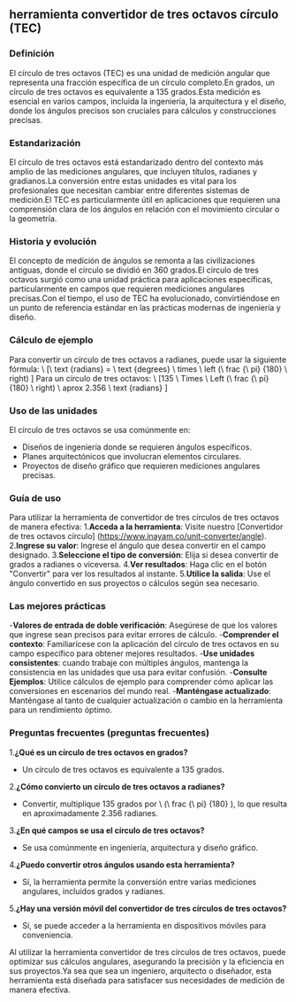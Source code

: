 ## herramienta convertidor de tres octavos círculo (TEC)

### Definición
El círculo de tres octavos (TEC) es una unidad de medición angular que representa una fracción específica de un círculo completo.En grados, un círculo de tres octavos es equivalente a 135 grados.Esta medición es esencial en varios campos, incluida la ingeniería, la arquitectura y el diseño, donde los ángulos precisos son cruciales para cálculos y construcciones precisas.

### Estandarización
El círculo de tres octavos está estandarizado dentro del contexto más amplio de las mediciones angulares, que incluyen títulos, radianes y gradianos.La conversión entre estas unidades es vital para los profesionales que necesitan cambiar entre diferentes sistemas de medición.El TEC es particularmente útil en aplicaciones que requieren una comprensión clara de los ángulos en relación con el movimiento circular o la geometría.

### Historia y evolución
El concepto de medición de ángulos se remonta a las civilizaciones antiguas, donde el círculo se dividió en 360 grados.El círculo de tres octavos surgió como una unidad práctica para aplicaciones específicas, particularmente en campos que requieren mediciones angulares precisas.Con el tiempo, el uso de TEC ha evolucionado, convirtiéndose en un punto de referencia estándar en las prácticas modernas de ingeniería y diseño.

### Cálculo de ejemplo
Para convertir un círculo de tres octavos a radianes, puede usar la siguiente fórmula:
\ [\ text {radians} = \ text {degrees} \ times \ left (\ frac {\ pi} {180} \ right) \]
Para un círculo de tres octavos:
\ [135 \ Times \ Left (\ frac {\ pi} {180} \ right) \ aprox 2.356 \ text {radians} \]

### Uso de las unidades
El círculo de tres octavos se usa comúnmente en:
- Diseños de ingeniería donde se requieren ángulos específicos.
- Planes arquitectónicos que involucran elementos circulares.
- Proyectos de diseño gráfico que requieren mediciones angulares precisas.

### Guía de uso
Para utilizar la herramienta de convertidor de tres círculos de tres octavos de manera efectiva:
1.**Acceda a la herramienta**: Visite nuestro [Convertidor de tres octavos círculo] (https://www.inayam.co/unit-converter/angle).
2.**Ingrese su valor**: Ingrese el ángulo que desea convertir en el campo designado.
3.**Seleccione el tipo de conversión**: Elija si desea convertir de grados a radianes o viceversa.
4.**Ver resultados**: Haga clic en el botón "Convertir" para ver los resultados al instante.
5.**Utilice la salida**: Use el ángulo convertido en sus proyectos o cálculos según sea necesario.

### Las mejores prácticas
-**Valores de entrada de doble verificación**: Asegúrese de que los valores que ingrese sean precisos para evitar errores de cálculo.
-**Comprender el contexto**: Familiarícese con la aplicación del círculo de tres octavos en su campo específico para obtener mejores resultados.
-**Use unidades consistentes**: cuando trabaje con múltiples ángulos, mantenga la consistencia en las unidades que usa para evitar confusión.
-**Consulte Ejemplos**: Utilice cálculos de ejemplo para comprender cómo aplicar las conversiones en escenarios del mundo real.
-**Manténgase actualizado**: Manténgase al tanto de cualquier actualización o cambio en la herramienta para un rendimiento óptimo.

### Preguntas frecuentes (preguntas frecuentes)

1.**¿Qué es un círculo de tres octavos en grados?**
- Un círculo de tres octavos es equivalente a 135 grados.

2.**¿Cómo convierto un círculo de tres octavos a radianes?**
- Convertir, multiplique 135 grados por \ (\ frac {\ pi} {180} \), lo que resulta en aproximadamente 2.356 radianes.

3.**¿En qué campos se usa el círculo de tres octavos?**
- Se usa comúnmente en ingeniería, arquitectura y diseño gráfico.

4.**¿Puedo convertir otros ángulos usando esta herramienta?**
- Sí, la herramienta permite la conversión entre varias mediciones angulares, incluidos grados y radianes.

5.**¿Hay una versión móvil del convertidor de tres círculos de tres octavos?**
- Sí, se puede acceder a la herramienta en dispositivos móviles para conveniencia.

Al utilizar la herramienta convertidor de tres círculos de tres octavos, puede optimizar sus cálculos angulares, asegurando la precisión y la eficiencia en sus proyectos.Ya sea que sea un ingeniero, arquitecto o diseñador, esta herramienta está diseñada para satisfacer sus necesidades de medición de manera efectiva.